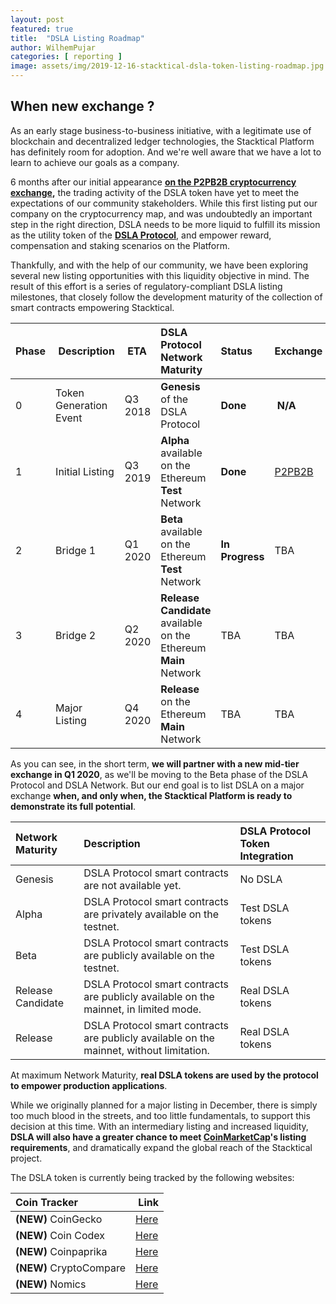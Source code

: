 ```yaml
---
layout: post
featured: true
title:  "DSLA Listing Roadmap"
author: WilhemPujar
categories: [ reporting ]
image: assets/img/2019-12-16-stacktical-dsla-token-listing-roadmap.jpg
---
```


## When new exchange ?

As an early stage business-to-business initiative, with a legitimate use of blockchain and decentralized ledger technologies, the Stacktical Platform has definitely room for adoption. And we're well aware that we have a lot to learn to achieve our goals as a company.

6 months after our initial appearance **[on the P2PB2B cryptocurrency exchange](https://p2pb2b.io/trade/DSLA_ETH),** the trading activity of the DSLA token have yet to meet the expectations of our community stakeholders. While this first listing put our company on the cryptocurrency map, and was undoubtedly an important step in the right direction, DSLA needs to be more liquid to fulfill its mission as the utility token of the **[DSLA Protocol](https://stacktical.com)**, and empower reward, compensation and staking scenarios on the Platform.

Thankfully, and with the help of our community, we have been exploring several new listing opportunities with this liquidity objective in mind. The result of this effort is a series of regulatory-compliant DSLA listing milestones, that closely follow the development maturity of the collection of smart contracts empowering Stacktical.

| Phase        | Description           | ETA           | DSLA Protocol Network Maturity | Status           | Exchange 
| :------------- | :------------- | :------------- | :------------- | :------------- | :------------- |
| 0 | Token Generation Event| Q3 2018 | **Genesis** of the DSLA Protocol | **Done** | **N/A**
| 1 | Initial Listing | Q3 2019 | **Alpha** available on the Ethereum **Test** Network | **Done** | [P2PB2B](https://p2pb2b.io/trade/DSLA_ETH)
| 2 | Bridge 1 | Q1 2020 | **Beta** available on the Ethereum **Test** Network  | **In Progress** | TBA
| 3 | Bridge 2 | Q2 2020 | **Release Candidate** available on the Ethereum **Main** Network  | TBA | TBA
| 4 | Major Listing | Q4 2020 | **Release** on the Ethereum **Main** Network | TBA | TBA

As you can see, in the short term, **we will partner with a new mid-tier exchange in Q1 2020**, as we'll be moving to the Beta phase of the DSLA Protocol and DSLA Network.
But our end goal is to list DSLA on a major exchange **when, and only when, the Stacktical Platform is ready to demonstrate its full potential**.   

| Network Maturity | Description           | DSLA Protocol Token Integration           |
| :------------- | :------------- | :------------- |
| Genesis | DSLA Protocol smart contracts are not available yet. | No DSLA  
| Alpha | DSLA Protocol smart contracts are privately available on the testnet. | Test DSLA tokens  
| Beta | DSLA Protocol smart contracts are publicly available on the testnet. | Test DSLA tokens  
| Release Candidate | DSLA Protocol smart contracts are publicly available on the mainnet, in limited mode. | Real DSLA tokens  
| Release | DSLA Protocol smart contracts are publicly available on the mainnet, without limitation. | Real DSLA tokens   

At maximum Network Maturity, **real DSLA tokens are used by the protocol to empower production applications**.

While we originally planned for a major listing in December, there is simply too much blood in the streets, and too little fundamentals, to support this decision at this time. With an intermediary listing and increased liquidity, **DSLA will also have a greater chance to meet [CoinMarketCap](https://coinmarketcap.com/)'s listing requirements**, and dramatically expand the global reach of the Stacktical project.

The DSLA token is currently being tracked by the following websites:

| Coin Tracker        | Link           |
| :------------- | :------------- |
| **(NEW)** CoinGecko | [Here](https://www.coingecko.com/en/coins/dsla)   |
| **(NEW)** Coin Codex | [Here](https://coincodex.com/crypto/decentralized-service-level-agre/)   |
| **(NEW)** Coinpaprika | [Here](https://coinpaprika.com/coin/dsla-decentralized-service-level-agreement/)   |
| **(NEW)** CryptoCompare | [Here](https://www.cryptocompare.com/coins/dsla/overview)   |
| **(NEW)** Nomics | [Here](https://nomics.com/assets/dsla-dsla)   |

